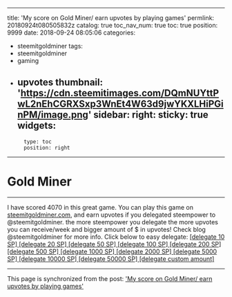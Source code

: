 
---
title: 'My score on Gold Miner/ earn upvotes by playing games'
permlink: 20180924t080505832z
catalog: true
toc_nav_num: true
toc: true
position: 9999
date: 2018-09-24 08:05:06
categories:
- steemitgoldminer
tags:
- steemitgoldminer
- gaming
- upvotes
thumbnail: 'https://cdn.steemitimages.com/DQmNUYttPwL2nEhCGRXSxp3WnEt4W63d9jwYKXLHiPGinPM/image.png'
sidebar:
    right:
        sticky: true
widgets:
    -
        type: toc
        position: right
---


<h1>Gold Miner</h1><hr>I have scored 4070 in this great game. You can play this game on  <a href="http://www.steemitgoldminer.com/" >steemitgoldminer.com</a>, and earn upvotes if you delegated steempower to @steemitgoldminer. the more steempower you delegate the more upvotes you can receive/week and bigger amount of $ in upvotes! Check blog @steemitgoldminer for more info. Click below to easy delegate: <a href = "https://steemconnect.com/sign/delegateVestingShares?delegatee=steemitgoldminer&vesting_shares=10%20SP"  >[delegate 10 SP]</a><a href="https://steemconnect.com/sign/delegateVestingShares?delegatee=steemitgoldminer&vesting_shares=20%20SP" > [delegate 20 SP]</a><a href="https://steemconnect.com/sign/delegateVestingShares?delegatee=steemitgoldminer&vesting_shares=50%20SP" > [delegate 50 SP]</a><a href="https://steemconnect.com/sign/delegateVestingShares?delegatee=steemitgoldminer&vesting_shares=100%20SP" > [delegate 100 SP]</a><a href="https://steemconnect.com/sign/delegateVestingShares?delegatee=steemitgoldminer&vesting_shares=200%20SP" > [delegate 200 SP]</a><a href="https://steemconnect.com/sign/delegateVestingShares?delegatee=steemitgoldminer&vesting_shares=500%20SP" >   [delegate 500 SP]</a><a href="https://steemconnect.com/sign/delegateVestingShares?delegatee=steemitgoldminer&vesting_shares=1000%20SP" > [delegate 1000 SP]</a><a href="https://steemconnect.com/sign/delegateVestingShares?delegatee=steemitgoldminer&vesting_shares=2000%20SP" > [delegate 2000 SP]</a><a href="https://steemconnect.com/sign/delegateVestingShares?delegatee=steemitgoldminer&vesting_shares=5000%20SP" > [delegate 5000 SP]</a><a href="https://steemconnect.com/sign/delegateVestingShares?delegatee=steemitgoldminer&vesting_shares=10000%20SP" > [delegate 10000 SP]</a><a href="https://steemconnect.com/sign/delegateVestingShares?delegatee=steemitgoldminer&vesting_shares=50000%20SP" > [delegate 50000 SP]</a><a href ="https://steembottracker.com/delegation.html?delegatee=steemitgoldminer"> [delegate custom amount]</a> 

- - -

This page is synchronized from the post: ['My score on Gold Miner/ earn upvotes by playing games'](https://steemit.com/@jaydih/20180924t080505832z)
